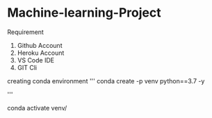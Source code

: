 # Machine-learning-Project
Requirement 

1. Github Account
2. Heroku Account
3. VS Code IDE
4. GIT Cli


creating conda environment
'''
conda create -p venv python==3.7 -y

'''

conda activate venv/

